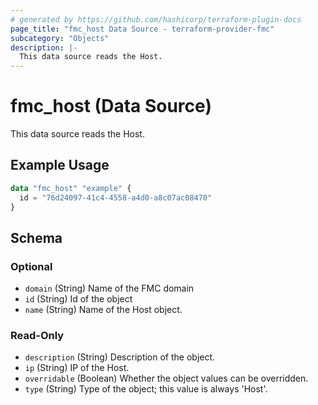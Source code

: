 ```yaml
---
# generated by https://github.com/hashicorp/terraform-plugin-docs
page_title: "fmc_host Data Source - terraform-provider-fmc"
subcategory: "Objects"
description: |-
  This data source reads the Host.
---
```


# fmc_host (Data Source)

This data source reads the Host.

## Example Usage

```terraform
data "fmc_host" "example" {
  id = "76d24097-41c4-4558-a4d0-a8c07ac08470"
}
```

<!-- schema generated by tfplugindocs -->
## Schema

### Optional

- `domain` (String) Name of the FMC domain
- `id` (String) Id of the object
- `name` (String) Name of the Host object.

### Read-Only

- `description` (String) Description of the object.
- `ip` (String) IP of the Host.
- `overridable` (Boolean) Whether the object values can be overridden.
- `type` (String) Type of the object; this value is always 'Host'.

